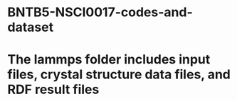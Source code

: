 # BNTB5-NSCI0017-codes-and-dataset
# The lammps folder includes input files, crystal structure data files, and RDF result files
# 

